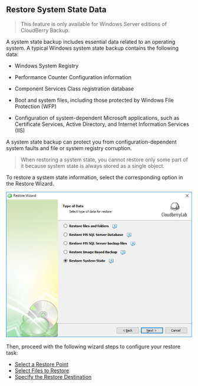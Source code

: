 ## Restore System State Data

> This feature is only available for Windows Server editions of CloudBerry Backup.

A system state backup includes essential data related to an operating system. A typical Windows system state backup contains the following data:

* Windows System Registry

* Performance Counter Configuration information

* Component Services Class registration database

* Boot and system files, including those protected by Windows File Protection \(WFP\)

* Configuration of system-dependent Microsoft applications, such as Certificate Services, Active Directory, and Internet Information Services \(IIS\)

A system state backup can protect you from configuration-dependent system faults and file or system registry corruption.

> When restoring a system state, you cannot restore only some part of it because system state is always stored as a single object.

To restore a system state information, select the corresponding option in the Restore Wizard.

![](/assets/restore-select-data-type-03-system-state.png)

Then, proceed with the following wizard steps to configure your restore task:

* [Select a Restore Point](/chapter1/step-3-choose-data-to-restore/35-restore-system-state-data/361-select-the-backup-type.md)
* [Select Files to Restore](/chapter1/step-3-choose-data-to-restore/35-restore-system-state-data/362-select-an-intermediate-storage.md)
* [Specify the Restore Destination](/chapter1/step-3-choose-data-to-restore/35-restore-system-state-data/363-check-network-shares.md)



